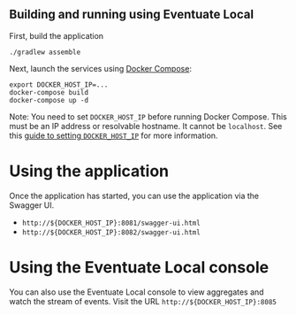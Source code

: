 ## Building and running using Eventuate Local

First, build the application

```
./gradlew assemble
```

Next, launch the services using [Docker Compose](https://docs.docker.com/compose/):

```
export DOCKER_HOST_IP=...
docker-compose build
docker-compose up -d
```

Note: You need to set `DOCKER_HOST_IP` before running Docker Compose.
This must be an IP address or resolvable hostname.
It cannot be `localhost`.
See this [guide to setting `DOCKER_HOST_IP`](http://eventuate.io/docs/usingdocker.html) for more information.

# Using the application

Once the application has started, you can use the application via the Swagger UI.

* `http://${DOCKER_HOST_IP}:8081/swagger-ui.html`
* `http://${DOCKER_HOST_IP}:8082/swagger-ui.html`

# Using the Eventuate Local console

You can also use the Eventuate Local console to view aggregates and watch the stream of events.
Visit the URL `http://${DOCKER_HOST_IP}:8085`

